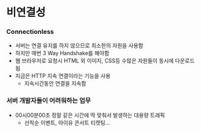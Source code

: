 # 비연결성
### Connectionless

- 서버는 연결 유지를 하지 않으므로 최소한의 자원을 사용함
- 하지만 매번 3 Way Handshake를 해야함
- 웹 브라우저로 요청시 HTML 외 이미지, CSS등 수많은 자원들이 동시에 다운로드 됨
- 지금은 HTTP 지속 연결이라는 기능을 사용
    - 지속시간동안 연결을 지속함

### 서버 개발자들이 어려워하는 업무
- 00시00분00초 정말 같은 시간에 딱 맞춰서 발생하는 대용량 트래픽
  - 선착순 이벤트, 아이유 콘서트 티켓팅...


